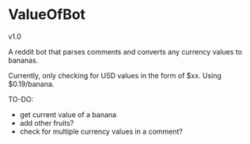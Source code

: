 # ValueOfBot

v1.0

A reddit bot that parses comments and converts any currency values to bananas.

Currently, only checking for USD values in the form of $xx. Using $0.19/banana.

TO-DO:
 - get current value of a banana
 - add other fruits?
 - check for multiple currency values in a comment?